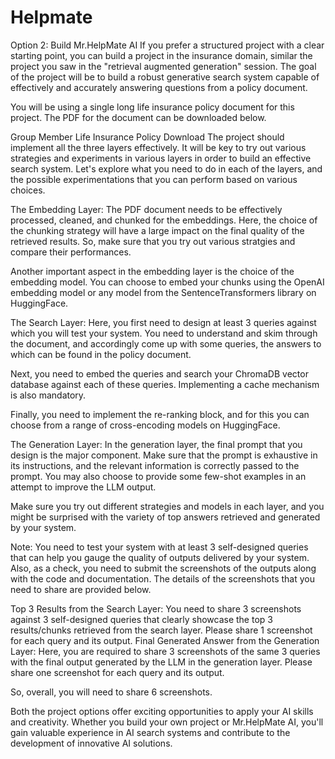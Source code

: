 # Helpmate

Option 2: Build Mr.HelpMate AI
If you prefer a structured project with a clear starting point, you can build a project in the insurance domain, similar the project you saw in the "retrieval augmented generation" session. The goal of the project will be to build a robust generative search system capable of effectively and accurately answering questions from a policy document. 

 

You will be using a single long life insurance policy document for this project. The PDF for the document can be downloaded below.

Group Member Life Insurance Policy
Download
The project should implement all the three layers effectively. It will be key to try out various strategies and experiments in various layers in order to build an effective search system. Let's explore what you need to do in each of the layers, and the possible experimentations that you can perform based on various choices.

The Embedding Layer: The PDF document needs to be effectively processed, cleaned, and chunked for the embeddings. Here, the choice of the chunking strategy will have a large impact on the final quality of the retrieved results. So, make sure that you try out various stratgies and compare their performances.

Another important aspect in the embedding layer is the choice of the embedding model. You can choose to embed your chunks using the OpenAI embedding model or any model from the SentenceTransformers library on HuggingFace.
 
The Search Layer: Here, you first need to design at least 3 queries against which you will test your system. You need to understand and skim through the document, and accordingly come up with some queries, the answers to which can be found in the policy document.

Next, you need to embed the queries and search your ChromaDB vector database against each of these queries. Implementing a cache mechanism is also mandatory.

Finally, you need to implement the re-ranking block, and for this you can choose from a range of cross-encoding models on HuggingFace.
 
The Generation Layer: In the generation layer, the final prompt that you design is the major component. Make sure that the prompt is exhaustive in its instructions, and the relevant information is correctly passed to the prompt. You may also choose to provide some few-shot examples in an attempt to improve the LLM output.
 

Make sure you try out different strategies and models in each layer, and you might be surprised with the variety of top answers retrieved and generated by your system. 

 

Note: You need to test your system with at least 3 self-designed queries that can help you gauge the quality of outputs delivered by your system. Also, as a check, you need to submit the screenshots of the outputs along with the code and documentation. The details of the screenshots that you need to share are provided below.

Top 3 Results from the Search Layer: You need to share 3 screenshots against 3 self-designed queries that clearly showcase the top 3 results/chunks retrieved from the search layer. Please share 1 screenshot for each query and its output.
Final Generated Answer from the Generation Layer: Here, you are required to share 3 screenshots of the same 3 queries with the final output generated by the LLM in the generation layer. Please share one screenshot for each query and its output.

So, overall, you will need to share 6 screenshots.
 

Both the project options offer exciting opportunities to apply your AI skills and creativity. Whether you build your own project or Mr.HelpMate AI, you'll gain valuable experience in AI search systems and contribute to the development of innovative AI solutions.
